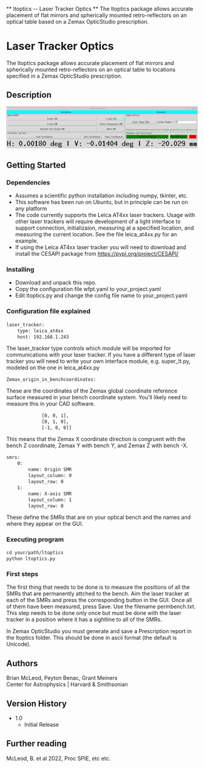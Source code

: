 ** ltoptics -- Laser Tracker Optics **
The ltoptics package allows accurate placement of flat mirrors and spherically mounted retro-reflectors on an optical 
table based on a Zemax OpticStudio prescription.

# Laser Tracker Optics
The ltoptics package allows accurate placement of flat mirrors and spherically mounted retro-reflectors on an optical 
table to locations specified in a Zemax OpticStudio prescription.

## Description

![](ltopticsgui.png)

## Getting Started

### Dependencies

* Assumes a scientific python installation including numpy, tkinter, etc.
* This software has been run on Ubuntu, but in principle can be run on any platform
* The code currently supports the Leica AT4xx laser trackers.  Usage with other laser trackers 
will require development of a light interface to support connection, initializaion, measuring at a specified location, and measuring the current location.
  See the file leica_at4xx.py for an example.
* If using the Leica AT4xx laser tracker you will need to download and install the CESAPI
  package from https://pypi.org/project/CESAPI/

### Installing

* Download and unpack this repo.
* Copy the configuration file wfpt.yaml to your_project.yaml
* Edit ltoptics.py and change the config file name to your_project.yaml

### Configuration file explained

```
laser_tracker:
    type: leica_at4xx
    host: 192.168.1.243
```
The laser_tracker type controls which module will be imported for communications with your laser tracker.
If you have a different type of laser tracker you will need to write your own interface module, e.g. super_lt.py, modeled on the one in leica_at4xx.py

```
Zemax_origin_in_benchcoordinates:
```
These are the coordinates of the Zemax global coordinate reference surface measured in your bench coordinate system.  You'll likely need to measure this in your CAD software.

```Zemax_unitvectors_in_bench_coordinates:[
             [0, 0, 1],
             [0, 1, 0],
             [-1, 0, 0]]
```
This means that the Zemax X coordinate direction is congruent with the bench Z coordinate,
Zemax Y with bench Y, and Zemax Z with bench -X.
```
smrs:
    0:
        name: Origin SMR
        layout_column: 0
        layout_row: 0
    1:
        name: X-axis SMR
        layout_column: 1
        layout_row: 0
```
These define the SMRs that are on your optical bench and the names and where they appear on the GUI.

### Executing program

```
cd your/path/ltoptics
python ltoptics.py
```


### First steps

The first thing that needs to be done is to measure the positions of all the SMRs that are permanently attched to the bench.
Aim the laser tracker at each of the SMRs and press the corresponding button in the GUI.  Once all of them have been measured, press Save.
Use the filename permbench.txt.  This step needs to be done only once but must be done with the laser tracker in a position where it has a sightline to all of the SMRs.

In Zemax OpticStudio you must generate and save a Prescription report in the ltoptics folder.  This should be done in ascii format (the default is Unicode).

## Authors

Brian McLeod, Peyton Benac, Grant Meiners  
Center for Astrophysics | Harvard & Smithsonian



## Version History


* 1.0
    * Initial Release


## Further reading

McLeod, B. et al 2022, Proc SPIE, etc etc.